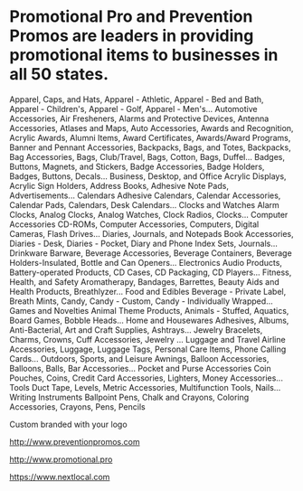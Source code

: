# Promotional Pro and Prevention Promos are leaders in providing promotional items to businesses in all 50 states. 

Apparel, Caps, and Hats, Apparel - Athletic, Apparel - Bed and Bath, Apparel - Children's, Apparel - Golf, Apparel - Men's... Automotive Accessories, Air Fresheners, Alarms and Protective Devices, Antenna Accessories, Atlases and Maps, Auto Accessories, Awards and Recognition, Acrylic Awards, Alumni Items, Award Certificates, Awards/Award Programs, Banner and Pennant Accessories, Backpacks, Bags, and Totes, Backpacks, Bag Accessories, Bags, Club/Travel, Bags, Cotton, Bags, Duffel... Badges, Buttons, Magnets, and Stickers, Badge Accessories, Badge Holders, Badges, Buttons, Decals... Business, Desktop, and Office Acrylic Displays, Acrylic Sign Holders, Address Books, Adhesive Note Pads, Advertisements... Calendars Adhesive Calendars, Calendar Accessories, Calendar Pads, Calendars, Desk Calendars... Clocks and Watches Alarm Clocks, Analog Clocks, Analog Watches, Clock Radios, Clocks... Computer Accessories CD-ROMs, Computer Accessories, Computers, Digital Cameras, Flash Drives... Diaries, Journals, and Notepads Book Accessories, Diaries - Desk, Diaries - Pocket, Diary and Phone Index Sets, Journals... Drinkware Barware, Beverage Accessories, Beverage Containers, Beverage Holders-Insulated, Bottle and Can Openers... Electronics Audio Products, Battery-operated Products, CD Cases, CD Packaging, CD Players... Fitness, Health, and Safety Aromatherapy, Bandages, Barrettes, Beauty Aids and Health Products, Breathlyzer... Food and Edibles Beverage - Private Label, Breath Mints, Candy, Candy - Custom, Candy - Individually Wrapped... Games and Novelties Animal Theme Products, Animals - Stuffed, Aquatics, Board Games, Bobble Heads... Home and Housewares Adhesives, Albums, Anti-Bacterial, Art and Craft Supplies, Ashtrays... Jewelry Bracelets, Charms, Crowns, Cuff Accessories, Jewelry ... Luggage and Travel Airline Accessories, Luggage, Luggage Tags, Personal Care Items, Phone Calling Cards... Outdoors, Sports, and Leisure Awnings, Balloon Accessories, Balloons, Balls, Bar Accessories... Pocket and Purse Accessories Coin Pouches, Coins, Credit Card Accessories, Lighters, Money Accessories... Tools Duct Tape, Levels, Metric Accessories, Multifunction Tools, Nails... Writing Instruments Ballpoint Pens, Chalk and Crayons, Coloring Accessories, Crayons, Pens, Pencils

Custom branded with your logo 


http://www.preventionpromos.com

http://www.promotional.pro

https://www.nextlocal.com
